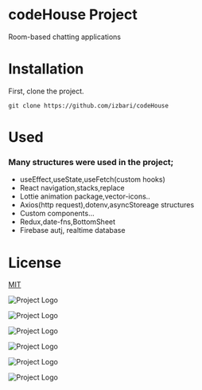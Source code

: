 # codeHouse Project

Room-based chatting applications

# Installation


First, clone the project. 


```
git clone https://github.com/izbari/codeHouse
```

# Used

### Many structures were used in the project;

* useEffect,useState,useFetch(custom hooks)
* React navigation,stacks,replace
* Lottie animation package,vector-icons..
* Axios(http request),dotenv,asyncStoreage structures
* Custom components... 
* Redux,date-fns,BottomSheet 
* Firebase autj, realtime database


# License

[MIT](https://www.mit.edu/~amini/LICENSE.md)



![Project Logo](https://firebasestorage.googleapis.com/v0/b/ticketify-d3ea8.appspot.com/o/dfe699d7-45cb-4e25-b516-c1e08292ca2b.jpg?alt=media&token=6a1a3736-f3b5-4c82-962f-a0ed251cfe93)

![Project Logo](https://firebasestorage.googleapis.com/v0/b/ticketify-d3ea8.appspot.com/o/00736671-15fe-45ae-9c2c-29a564e091ad.jpg?alt=media&token=3ddd64f1-77fa-4978-b78e-cc072fa045e7)

![Project Logo](https://firebasestorage.googleapis.com/v0/b/ticketify-d3ea8.appspot.com/o/1.jpg?alt=media&token=ad84fcd1-a2e1-4325-86d4-151bd6bb474c)

![Project Logo](https://firebasestorage.googleapis.com/v0/b/ticketify-d3ea8.appspot.com/o/dd3b980c-14db-487d-a1c9-d1c0fa51fffd.jpg?alt=media&token=ea984b9b-859e-41d4-b50f-e68a19be68ba)

![Project Logo](https://firebasestorage.googleapis.com/v0/b/ticketify-d3ea8.appspot.com/o/b80f4a6d-355a-49c6-b721-67183bb37fbf.jpg?alt=media&token=154320dd-f65f-427d-bf4a-0678ca33d4a8)

![Project Logo](https://firebasestorage.googleapis.com/v0/b/ticketify-d3ea8.appspot.com/o/00736671-15fe-45ae-9c2c-29a564e091ad.jpg?alt=media&token=3ddd64f1-77fa-4978-b78e-cc072fa045e7)





